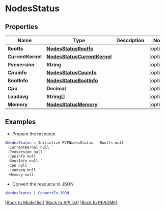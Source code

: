 # NodesStatus
## Properties

Name | Type | Description | Notes
------------ | ------------- | ------------- | -------------
**Rootfs** | [**NodesStatusRootfs**](NodesStatusRootfs.md) |  | [optional] 
**CurrentKernel** | [**NodesStatusCurrentKernel**](NodesStatusCurrentKernel.md) |  | [optional] 
**Pveversion** | **String** |  | [optional] 
**Cpuinfo** | [**NodesStatusCpuinfo**](NodesStatusCpuinfo.md) |  | [optional] 
**BootInfo** | [**NodesStatusBootInfo**](NodesStatusBootInfo.md) |  | [optional] 
**Cpu** | **Decimal** |  | [optional] 
**Loadavg** | **String[]** |  | [optional] 
**Memory** | [**NodesStatusMemory**](NodesStatusMemory.md) |  | [optional] 

## Examples

- Prepare the resource
```powershell
$NodesStatus = Initialize-PVENodesStatus  -Rootfs null `
 -CurrentKernel null `
 -Pveversion null `
 -Cpuinfo null `
 -BootInfo null `
 -Cpu null `
 -Loadavg null `
 -Memory null
```

- Convert the resource to JSON
```powershell
$NodesStatus | ConvertTo-JSON
```

[[Back to Model list]](../README.md#documentation-for-models) [[Back to API list]](../README.md#documentation-for-api-endpoints) [[Back to README]](../README.md)

